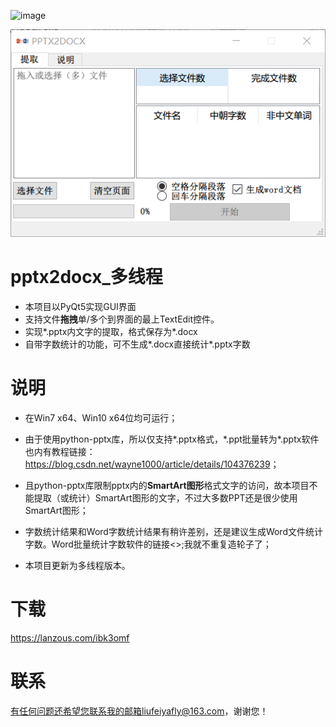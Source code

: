![image](./image/pptx2docx.png)
  
![Screenshot](./image/Screenshot.png)
# pptx2docx_多线程

- 本项目以PyQt5实现GUI界面
- 支持文件**拖拽**单/多个到界面的最上TextEdit控件。
- 实现*.pptx内文字的提取，格式保存为*.docx
- 自带字数统计的功能，可不生成\*.docx直接统计\*.pptx字数

# 说明

- 在Win7 x64、Win10 x64位均可运行；

- 由于使用python-pptx库，所以仅支持\*.pptx格式，\*.ppt批量转为\*.pptx软件也内有教程链接：<https://blog.csdn.net/wayne1000/article/details/104376239>；

- 且python-pptx库限制pptx内的**SmartArt图形**格式文字的访问，故本项目不能提取（或统计）SmartArt图形的文字，不过大多数PPT还是很少使用SmartArt图形；

- 字数统计结果和Word字数统计结果有稍许差别，还是建议生成Word文件统计字数。Word批量统计字数软件的链接<>;我就不重复造轮子了；

- 本项目更新为多线程版本。

# 下载

  https://lanzous.com/ibk3omf


# 联系

  有任何问题还希望您联系我的邮箱liufeiyafly@163.com，谢谢您！

